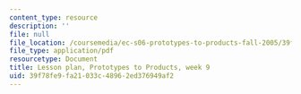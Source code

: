 ```yaml
---
content_type: resource
description: ''
file: null
file_location: /coursemedia/ec-s06-prototypes-to-products-fall-2005/39f78fe9fa21033c48962ed376949af2_MITEC_S06F05_lp9_1.pdf
file_type: application/pdf
resourcetype: Document
title: Lesson plan, Prototypes to Products, week 9
uid: 39f78fe9-fa21-033c-4896-2ed376949af2
---
```

